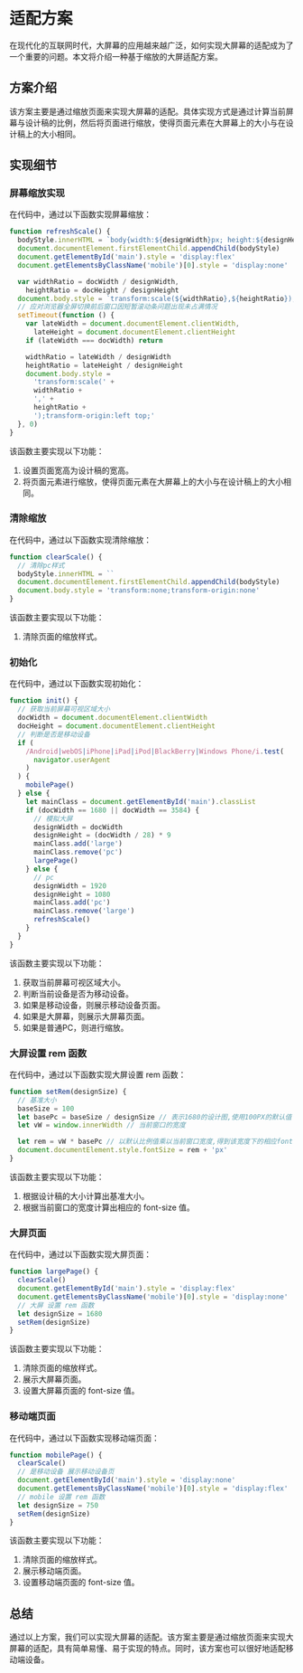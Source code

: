 # 适配方案

在现代化的互联网时代，大屏幕的应用越来越广泛，如何实现大屏幕的适配成为了一个重要的问题。本文将介绍一种基于缩放的大屏适配方案。

## 方案介绍

该方案主要是通过缩放页面来实现大屏幕的适配。具体实现方式是通过计算当前屏幕与设计稿的比例，然后将页面进行缩放，使得页面元素在大屏幕上的大小与在设计稿上的大小相同。

## 实现细节

### 屏幕缩放实现

在代码中，通过以下函数实现屏幕缩放：

```javascript
function refreshScale() {
  bodyStyle.innerHTML = `body{width:${designWidth}px; height:${designHeight}px!important;}`
  document.documentElement.firstElementChild.appendChild(bodyStyle)
  document.getElementById('main').style = 'display:flex'
  document.getElementsByClassName('mobile')[0].style = 'display:none'

  var widthRatio = docWidth / designWidth,
    heightRatio = docHeight / designHeight
  document.body.style = `transform:scale(${widthRatio},${heightRatio});transform-origin:left top;`
  // 应对浏览器全屏切换前后窗口因短暂滚动条问题出现未占满情况
  setTimeout(function () {
    var lateWidth = document.documentElement.clientWidth,
      lateHeight = document.documentElement.clientHeight
    if (lateWidth === docWidth) return

    widthRatio = lateWidth / designWidth
    heightRatio = lateHeight / designHeight
    document.body.style =
      'transform:scale(' +
      widthRatio +
      ',' +
      heightRatio +
      ');transform-origin:left top;'
  }, 0)
}
```

该函数主要实现以下功能：

1. 设置页面宽高为设计稿的宽高。
2. 将页面元素进行缩放，使得页面元素在大屏幕上的大小与在设计稿上的大小相同。

### 清除缩放

在代码中，通过以下函数实现清除缩放：

```javascript
function clearScale() {
  // 清除pc样式
  bodyStyle.innerHTML = ``
  document.documentElement.firstElementChild.appendChild(bodyStyle)
  document.body.style = 'transform:none;transform-origin:none'
}
```


该函数主要实现以下功能：

1. 清除页面的缩放样式。

### 初始化

在代码中，通过以下函数实现初始化：

```javascript
function init() {
  // 获取当前屏幕可视区域大小
  docWidth = document.documentElement.clientWidth
  docHeight = document.documentElement.clientHeight
  // 判断是否是移动设备
  if (
    /Android|webOS|iPhone|iPad|iPod|BlackBerry|Windows Phone/i.test(
      navigator.userAgent
    )
  ) {
    mobilePage()
  } else {
    let mainClass = document.getElementById('main').classList
    if (docWidth == 1680 || docWidth == 3584) {
      // 模拟大屏
      designWidth = docWidth
      designHeight = (docWidth / 28) * 9
      mainClass.add('large')
      mainClass.remove('pc')
      largePage()
    } else {
      // pc
      designWidth = 1920
      designHeight = 1080
      mainClass.add('pc')
      mainClass.remove('large')
      refreshScale()
    }
  }
}
```


该函数主要实现以下功能：

1. 获取当前屏幕可视区域大小。
2. 判断当前设备是否为移动设备。
3. 如果是移动设备，则展示移动设备页面。
4. 如果是大屏幕，则展示大屏幕页面。
5. 如果是普通PC，则进行缩放。

### 大屏设置 rem 函数

在代码中，通过以下函数实现大屏设置 rem 函数：

```javascript
function setRem(designSize) {
  // 基准大小
  baseSize = 100
  let basePc = baseSize / designSize // 表示1680的设计图,使用100PX的默认值
  let vW = window.innerWidth // 当前窗口的宽度

  let rem = vW * basePc // 以默认比例值乘以当前窗口宽度,得到该宽度下的相应font-size值
  document.documentElement.style.fontSize = rem + 'px'
}
```

该函数主要实现以下功能：

1. 根据设计稿的大小计算出基准大小。
2. 根据当前窗口的宽度计算出相应的 font-size 值。

### 大屏页面

在代码中，通过以下函数实现大屏页面：

```javascript
function largePage() {
  clearScale()
  document.getElementById('main').style = 'display:flex'
  document.getElementsByClassName('mobile')[0].style = 'display:none'
  // 大屏 设置 rem 函数
  let designSize = 1680
  setRem(designSize)
}
```

该函数主要实现以下功能：

1. 清除页面的缩放样式。
2. 展示大屏幕页面。
3. 设置大屏幕页面的 font-size 值。

### 移动端页面

在代码中，通过以下函数实现移动端页面：

```javascript
function mobilePage() {
  clearScale()
  // 是移动设备 展示移动设备页
  document.getElementById('main').style = 'display:none'
  document.getElementsByClassName('mobile')[0].style = 'display:flex'
  // mobile 设置 rem 函数
  let designSize = 750
  setRem(designSize)
}
```


该函数主要实现以下功能：

1. 清除页面的缩放样式。
2. 展示移动端页面。
3. 设置移动端页面的 font-size 值。

## 总结

通过以上方案，我们可以实现大屏幕的适配。该方案主要是通过缩放页面来实现大屏幕的适配，具有简单易懂、易于实现的特点。同时，该方案也可以很好地适配移动端设备。
